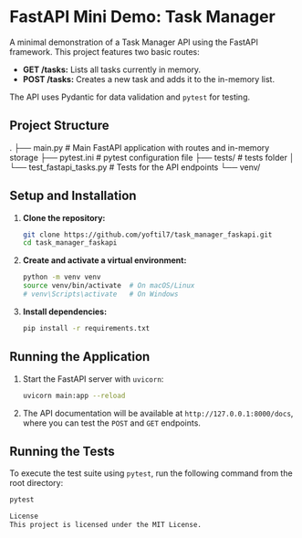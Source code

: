 # FastAPI Mini Demo: Task Manager

A minimal demonstration of a Task Manager API using the FastAPI framework. This project features two basic routes:

- **GET /tasks:** Lists all tasks currently in memory.
- **POST /tasks:** Creates a new task and adds it to the in-memory list.

The API uses Pydantic for data validation and `pytest` for testing.

## Project Structure

.
├── main.py # Main FastAPI application with routes and in-memory storage
├── pytest.ini # pytest configuration file
├── tests/ # tests folder
│ └── test_fastapi_tasks.py # Tests for the API endpoints
└── venv/

## Setup and Installation

1.  **Clone the repository:**

    ```bash
    git clone https://github.com/yoftil7/task_manager_faskapi.git
    cd task_manager_faskapi
    ```

2.  **Create and activate a virtual environment:**

    ```bash
    python -m venv venv
    source venv/bin/activate  # On macOS/Linux
    # venv\Scripts\activate   # On Windows
    ```

3.  **Install dependencies:**
    ```bash
    pip install -r requirements.txt
    ```

## Running the Application

1.  Start the FastAPI server with `uvicorn`:
    ```bash
    uvicorn main:app --reload
    ```
2.  The API documentation will be available at `http://127.0.0.1:8000/docs`, where you can test the `POST` and `GET` endpoints.

## Running the Tests

To execute the test suite using `pytest`, run the following command from the root directory:

```bash
pytest

License
This project is licensed under the MIT License.
```
